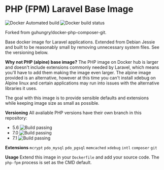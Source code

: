 # PHP (FPM) Laravel Base Image

![Docker Automated build](https://img.shields.io/docker/automated/joostvanveen/docker-php-composer-git.svg)
![Docker build status](https://img.shields.io/docker/build/joostvanveen/docker-php-composer-git.svg)

Forked from guhungry/docker-php-composer-git. 

Base docker image for Laravel applications. Extended from Debian Jessie and built to be
reasonably small by removing unnecessary system files. See the versioning below.

**Why not PHP (alpine) base image?**
The PHP image on Docker hub is larger and doesn't include extensions commonly needed by Laravel, which means you'll have to add them making the image even larger. The alpine image provided is an alternative, however at this time you can't install xdebug on Alpine linux and certain applications may run into issues with the alternative libraries it uses.

The goal with this image is to provide sensible defaults and extensions while keeping image size as small as possible.

**Versioning**
All avaliable PHP versions have their own branch in this repository:
- 5.6 ![Build passing](https://img.shields.io/badge/build-failing-red.svg)
- 7.0 ![Build passing](https://img.shields.io/badge/build-passing-green.svg)
- 7.1 ![Build passing](https://img.shields.io/badge/build-passing-green.svg)

**Extensions**
`mcrypt` `pdo_mysql` `pdo_pgsql` `memcached` `xdebug` `intl` `composer` `git`

**Usage**
Extend this image in your `Dockerfile` and add your source code. The `php-fpm` process is set as the CMD default.
